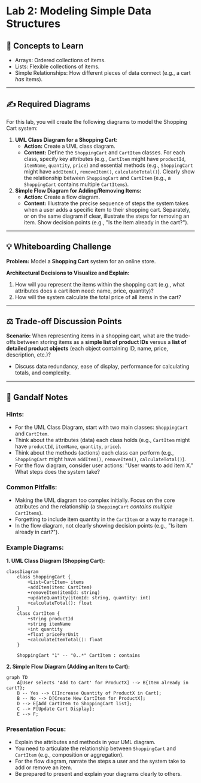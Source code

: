 # Lab 2: Modeling Simple Data Structures

## 🎯 Concepts to Learn

- Arrays: Ordered collections of items.
- Lists: Flexible collections of items.
- Simple Relationships: How different pieces of data connect (e.g., a cart _has_ items).

---

## ✍️ Required Diagrams

For this lab, you will create the following diagrams to model the Shopping Cart system:

1.  **UML Class Diagram for a Shopping Cart:**
    - **Action:** Create a UML class diagram.
    - **Content:** Define the `ShoppingCart` and `CartItem` classes. For each class, specify key attributes (e.g., `CartItem` might have `productId`, `itemName`, `quantity`, `price`) and essential methods (e.g., `ShoppingCart` might have `addItem()`, `removeItem()`, `calculateTotal()`). Clearly show the relationship between `ShoppingCart` and `CartItem` (e.g., a `ShoppingCart` contains multiple `CartItems`).
2.  **Simple Flow Diagram for Adding/Removing Items:**
    - **Action:** Create a flow diagram.
    - **Content:** Illustrate the precise sequence of steps the system takes when a user adds a specific item to their shopping cart. Separately, or on the same diagram if clear, illustrate the steps for removing an item. Show decision points (e.g., "Is the item already in the cart?").

---

## 💡 Whiteboarding Challenge

**Problem:** Model a **Shopping Cart** system for an online store.

**Architectural Decisions to Visualize and Explain:**

1.  How will you represent the items within the shopping cart (e.g., what attributes does a cart item need: name, price, quantity)?
2.  How will the system calculate the total price of all items in the cart?

---

## ⚖️ Trade-off Discussion Points

**Scenario:** When representing items in a shopping cart, what are the trade-offs between storing items as a **simple list of product IDs** versus a **list of detailed product objects** (each object containing ID, name, price, description, etc.)?

- Discuss data redundancy, ease of display, performance for calculating totals, and complexity.

---

## 🧙 Gandalf Notes

### Hints:

- For the UML Class Diagram, start with two main classes: `ShoppingCart` and `CartItem`.
- Think about the attributes (data) each class holds (e.g., `CartItem` might have `productId`, `itemName`, `quantity`, `price`).
- Think about the methods (actions) each class can perform (e.g., `ShoppingCart` might have `addItem()`, `removeItem()`, `calculateTotal()`).
- For the flow diagram, consider user actions: "User wants to add item X." What steps does the system take?

### Common Pitfalls:

- Making the UML diagram too complex initially. Focus on the core attributes and the relationship (a `ShoppingCart` _contains multiple_ `CartItems`).
- Forgetting to include item quantity in the `CartItem` or a way to manage it.
- In the flow diagram, not clearly showing decision points (e.g., "Is item already in cart?").

### Example Diagrams:

**1. UML Class Diagram (Shopping Cart):**

```mermaid
classDiagram
    class ShoppingCart {
        +List~CartItem~ items
        +addItem(item: CartItem)
        +removeItem(itemId: string)
        +updateQuantity(itemId: string, quantity: int)
        +calculateTotal(): float
    }
    class CartItem {
        +string productId
        +string itemName
        +int quantity
        +float pricePerUnit
        +calculateItemTotal(): float
    }

    ShoppingCart "1" -- "0..*" CartItem : contains
```

**2. Simple Flow Diagram (Adding an Item to Cart):**

```mermaid
graph TD
    A[User selects 'Add to Cart' for ProductX] --> B{Item already in cart?};
    B -- Yes --> C[Increase Quantity of ProductX in Cart];
    B -- No --> D[Create New CartItem for ProductX];
    D --> E[Add CartItem to ShoppingCart list];
    C --> F[Update Cart Display];
    E --> F;
```

### Presentation Focus:

- Explain the attributes and methods in your UML diagram.
- You need to articulate the relationship between `ShoppingCart` and `CartItem` (e.g., composition or aggregation).
- For the flow diagram, narrate the steps a user and the system take to add or remove an item.
- Be prepared to present and explain your diagrams clearly to others.
